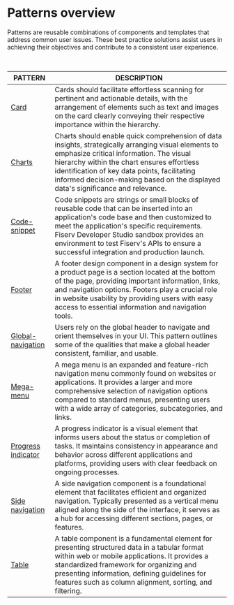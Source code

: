 # Patterns overview
Patterns are reusable combinations of components and templates that address common user issues. These best practice solutions assist users in achieving their objectives and contribute to a consistent user experience.

</br>

| PATTERN | DESCRIPTION |
| -------- | -------- |
| [Card](?path=docs/design-files/card.md)   | Cards should facilitate effortless scanning for pertinent and actionable details, with the arrangement of elements such as text and images on the card clearly conveying their respective importance within the hierarchy.   |
| [Charts](?path=docs/design-files/Charts.md)   | Charts should enable quick comprehension of data insights, strategically arranging visual elements to emphasize critical information. The visual hierarchy within the chart ensures effortless identification of key data points, facilitating informed decision-making based on the displayed data's significance and relevance.   |
| [Code-snippet](?path=docs/design-files/code-snippet.md)   | Code snippets are strings or small blocks of reusable code that can be inserted into an application's code base and then customized to meet the application's specific requirements. Fiserv Developer Studio sandbox provides an environment to test Fiserv's APIs to ensure a successful integration and production launch.   |
| [Footer](?path=docs/design-files/footer.md)  | A footer design component in a design system for a product page is a section located at the bottom of the page, providing important information, links, and navigation options. Footers play a crucial role in website usability by providing users with easy access to essential information and navigation tools.   |
| [Global-navigation](?path=docs/design-files/global-navigation.md)   | Users rely on the global header to navigate and orient themselves in your UI. This pattern outlines some of the qualities that make a global header consistent, familiar, and usable.   |
| [Mega-menu](?path=docs/design-files/typography.md)   | A mega menu is an expanded and feature-rich navigation menu commonly found on websites or applications. It provides a larger and more comprehensive selection of navigation options compared to standard menus, presenting users with a wide array of categories, subcategories, and links.   |
| [Progress indicator](?path=docs/design-files/progress-indicator.md)   | A progress indicator is a visual element that informs users about the status or completion of tasks. It maintains consistency in appearance and behavior across different applications and platforms, providing users with clear feedback on ongoing processes.   |
| [Side navigation](?path=docs/design-files/side-navigation.md)   | A side navigation component is a foundational element that facilitates efficient and organized navigation. Typically presented as a vertical menu aligned along the side of the interface, it serves as a hub for accessing different sections, pages, or features.   |
| [Table](?path=docs/design-files/table.md)   | A table component is a fundamental element for presenting structured data in a tabular format within web or mobile applications. It provides a standardized framework for organizing and presenting information, defining guidelines for features such as column alignment, sorting, and filtering.   |
